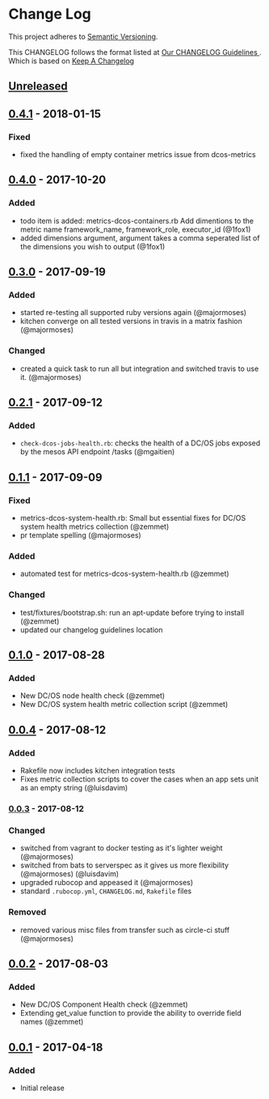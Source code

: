 # Change Log
This project adheres to [Semantic Versioning](http://semver.org/).

This CHANGELOG follows the format listed at [Our CHANGELOG Guidelines ](https://github.com/sensu-plugins/community/blob/master/HOW_WE_CHANGELOG.md).
Which is based on [Keep A Changelog](http://keepachangelog.com/)

## [Unreleased]

## [0.4.1] - 2018-01-15
### Fixed
- fixed the handling of empty container metrics issue from dcos-metrics

## [0.4.0] - 2017-10-20
### Added
- todo item is added: metrics-dcos-containers.rb Add dimentions to the metric name framework_name, framework_role, executor_id (@1fox1)
- added dimensions argument, argument takes a comma seperated list of the dimensions you wish to output (@1fox1)

## [0.3.0] - 2017-09-19
### Added
- started re-testing all supported ruby versions again (@majormoses)
- kitchen converge on all tested versions in travis in a matrix fashion (@majormoses)

### Changed
- created a quick task to run all but integration and switched travis to use it. (@majormoses)

## [0.2.1] - 2017-09-12
### Added
- `check-dcos-jobs-health.rb`: checks the health of a DC/OS jobs exposed by the mesos API endpoint /tasks (@mgaitien)

## [0.1.1] - 2017-09-09
### Fixed
- metrics-dcos-system-health.rb: Small but essential fixes for DC/OS system health metrics collection (@zemmet)
- pr template spelling (@majormoses)

### Added
- automated test for metrics-dcos-system-health.rb (@zemmet)

### Changed
- test/fixtures/bootstrap.sh: run an apt-update before trying to install (@zemmet)
- updated our changelog guidelines location

## [0.1.0] - 2017-08-28
### Added
- New DC/OS node health check (@zemmet)
- New DC/OS system health metric collection script (@zemmet)

## [0.0.4] - 2017-08-12
### Added
- Rakefile now includes kitchen integration tests
- Fixes metric collection scripts to cover the cases when an app sets unit as an empty string (@luisdavim)

### [0.0.3] - 2017-08-12
### Changed
- switched from vagrant to docker testing as it's lighter weight (@majormoses)
- switched from bats to serverspec as it gives us more flexibility (@majormoses) (@luisdavim)
- upgraded rubocop and appeased it (@majormoses)
- standard `.rubocop.yml`, `CHANGELOG.md`, `Rakefile` files

### Removed
- removed various misc files from transfer such as circle-ci stuff (@majormoses)


## [0.0.2] - 2017-08-03
### Added
- New DC/OS Component Health check (@zemmet)
- Extending get_value function to provide the ability to override field names (@zemmet)

## [0.0.1] - 2017-04-18
### Added
- Initial release

[Unreleased]: https://github.com/sensu-plugins/sensu-plugins-dcos/compare/0.4.1...HEAD
[0.4.1]: https://github.com/sensu-plugins/sensu-plugins-dcos/compare/0.4.0...0.4.1
[0.4.0]: https://github.com/sensu-plugins/sensu-plugins-dcos/compare/0.3.0...0.4.0
[0.3.0]: https://github.com/sensu-plugins/sensu-plugins-dcos/compare/0.2.1...0.3.0
[0.2.1]: https://github.com/sensu-plugins/sensu-plugins-dcos/compare/0.1.1...0.2.1
[0.1.1]: https://github.com/sensu-plugins/sensu-plugins-dcos/compare/0.1.0...0.1.1
[0.1.0]: https://github.com/sensu-plugins/sensu-plugins-dcos/compare/0.0.4...0.1.0
[0.0.4]: https://github.com/sensu-plugins/sensu-plugins-dcos/compare/0.0.3...0.0.4
[0.0.3]: https://github.com/sensu-plugins/sensu-plugins-dcos/compare/0.0.2...0.0.3
[0.0.2]: https://github.com/sensu-plugins/sensu-plugins-dcos/compare/0.0.1...0.0.2
[0.0.1]:https://github.com/sensu-plugins/sensu-plugins-dcos/compare/9c72afb596622f6c1a51f95281f52bd53791ede9...0.0.1
